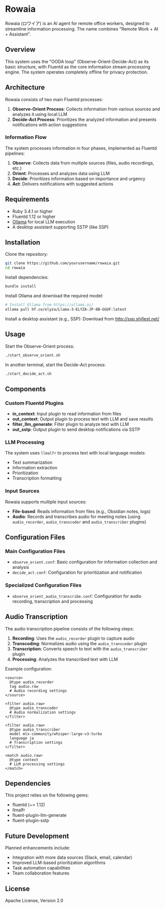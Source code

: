 # Rowaia

Rowaia (ロワイア) is an AI agent for remote office workers, designed to streamline information processing. The name combines "Remote Work + AI + Assistant".

## Overview

This system uses the "OODA loop" (Observe-Orient-Decide-Act) as its basic structure, with Fluentd as the core information stream processing engine. The system operates completely offline for privacy protection.

## Architecture

Rowaia consists of two main Fluentd processes:

1. **Observe-Orient Process**: Collects information from various sources and analyzes it using local LLM
2. **Decide-Act Process**: Prioritizes the analyzed information and presents notifications with action suggestions

### Information Flow

The system processes information in four phases, implemented as Fluentd pipelines:

1. **Observe**: Collects data from multiple sources (files, audio recordings, etc.)
2. **Orient**: Processes and analyzes data using LLM
3. **Decide**: Prioritizes information based on importance and urgency
4. **Act**: Delivers notifications with suggested actions

## Requirements

- Ruby 3.4.1 or higher
- Fluentd 1.12 or higher
- [Ollama](https://ollama.ai/) for local LLM execution
- A desktop assistant supporting SSTP (like SSP)

## Installation

Clone the repository:

```bash
git clone https://github.com/yourusername/rowaia.git
cd rowaia
```

Install dependencies:

```bash
bundle install
```

Install Ollama and download the required model:

```bash
# Install Ollama from https://ollama.ai/
ollama pull hf.co/elyza/Llama-3-ELYZA-JP-8B-GGUF:latest
```

Install a desktop assistant (e.g., SSP):
Download from http://ssp.shillest.net/

## Usage

Start the Observe-Orient process:

```bash
./start_observe_orient.sh
```

In another terminal, start the Decide-Act process:

```bash
./start_decide_act.sh
```

## Components

### Custom Fluentd Plugins

- **in_context**: Input plugin to read information from files
- **out_context**: Output plugin to process text with LLM and save results
- **filter_llm_generate**: Filter plugin to analyze text with LLM
- **out_sstp**: Output plugin to send desktop notifications via SSTP

### LLM Processing

The system uses `llmalfr` to process text with local language models:

- Text summarization
- Information extraction
- Prioritization
- Transcription formatting

### Input Sources

Rowaia supports multiple input sources:

- **File-based**: Reads information from files (e.g., Obsidian notes, logs)
- **Audio**: Records and transcribes audio for meeting notes (using `audio_recorder`, `audio_transcoder` and `audio_transcriber` plugins)

## Configuration Files

### Main Configuration Files

- `observe_orient.conf`: Basic configuration for information collection and analysis
- `decide_act.conf`: Configuration for prioritization and notification

### Specialized Configuration Files

- `observe_orient_audio_transcribe.conf`: Configuration for audio recording, transcription and processing

## Audio Transcription

The audio transcription pipeline consists of the following steps:

1. **Recording**: Uses the `audio_recorder` plugin to capture audio
2. **Transcoding**: Normalizes audio using the `audio_transcoder` plugin
3. **Transcription**: Converts speech to text with the `audio_transcriber` plugin
4. **Processing**: Analyzes the transcribed text with LLM

Example configuration:

```
<source>
  @type audio_recorder
  tag audio.raw
  # Audio recording settings
</source>

<filter audio.raw>
  @type audio_transcoder
  # Audio normalization settings
</filter>

<filter audio.raw>
  @type audio_transcriber
  model mlx-community/whisper-large-v3-turbo
  language ja
  # Transcription settings
</filter>

<match audio.raw>
  @type context
  # LLM processing settings
</match>
```

## Dependencies

This project relies on the following gems:

- fluentd (~> 1.12)
- llmalfr
- fluent-plugin-llm-generate
- fluent-plugin-sstp

## Future Development

Planned enhancements include:

- Integration with more data sources (Slack, email, calendar)
- Improved LLM-based prioritization algorithms
- Task automation capabilities
- Team collaboration features

## License

Apache License, Version 2.0
